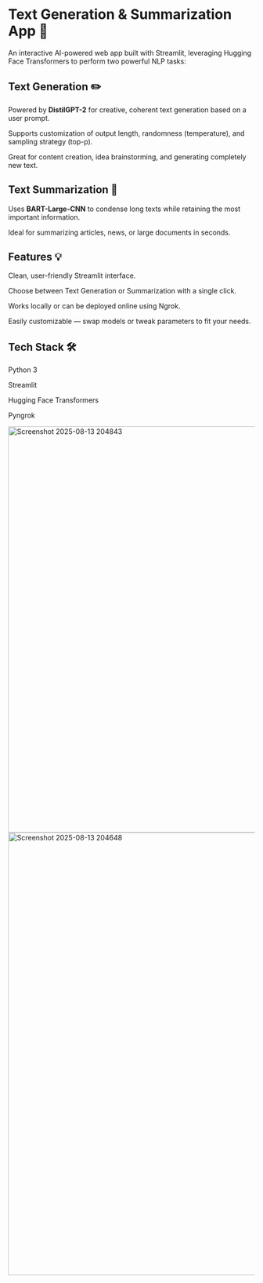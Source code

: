 # Text Generation & Summarization App 🚀
An interactive AI-powered web app built with Streamlit, leveraging Hugging Face Transformers to perform two powerful NLP tasks:

## Text Generation ✏️

Powered by **DistilGPT-2** for creative, coherent text generation based on a user prompt.

Supports customization of output length, randomness (temperature), and sampling strategy (top-p).

Great for content creation, idea brainstorming, and generating completely new text.

## Text Summarization 📄

Uses **BART-Large-CNN** to condense long texts while retaining the most important information.

Ideal for summarizing articles, news, or large documents in seconds.

## Features 💡
Clean, user-friendly Streamlit interface.

Choose between Text Generation or Summarization with a single click.

Works locally or can be deployed online using Ngrok.

Easily customizable — swap models or tweak parameters to fit your needs.

## Tech Stack 🛠
Python 3

Streamlit

Hugging Face Transformers

Pyngrok

<img width="1374" height="828" alt="Screenshot 2025-08-13 204843" src="https://github.com/user-attachments/assets/97d4c322-75b1-4758-a406-c8d55145e451" />
<img width="1127" height="903" alt="Screenshot 2025-08-13 204648" src="https://github.com/user-attachments/assets/fd0e2873-ab1e-49a9-bef3-7a0bc79e4444" />



